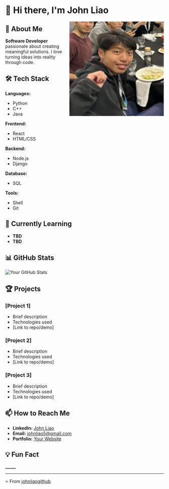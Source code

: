 # 👋 Hi there, I'm John Liao

<img align="right" width="300" height="300" src="https://github.com/johnliaogithub/JohnLiaoGithub/blob/main/photos/me.png" alt="Profile Image">

## 🚀 About Me
**Software Developer** passionate about creating meaningful solutions. I love turning ideas into reality through code.

## 🛠️ Tech Stack
**Languages:**
- Python
- C++
- Java

**Frontend:**
- React
- HTML/CSS

**Backend:**
- Node.js
- Django

**Database:**
- SQL

**Tools:**
- Shell
- Git

## 🌱 Currently Learning
- **TBD**
- **TBD**

## 📊 GitHub Stats
![Your GitHub Stats](https://github-readme-stats.vercel.app/api?username=johnliaogithub&show_icons=true&theme=radical)

## 🏆 Projects
### [Project 1]
- Brief description
- Technologies used
- [Link to repo/demo]

### [Project 2]
- Brief description
- Technologies used
- [Link to repo/demo]

### [Project 3]
- Brief description
- Technologies used
- [Link to repo/demo]

## 📫 How to Reach Me
- **LinkedIn:** [John Liao](https://www.linkedin.com/in/john-liao-1b8452317/)
- **Email:** johnliao5@gmail.com
- **Portfolio:** [Your Website](YOUR_WEBSITE_URL)

## 💡 Fun Fact
**_____**

---
⭐️ From [johnliaogithub](https://github.com/johnliaogithub/)
